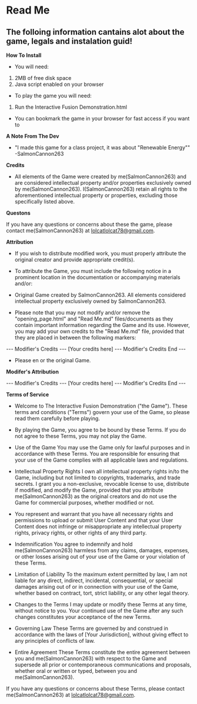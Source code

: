 # Read Me

## The folloing information cantains alot about the game, legals and instalation guid!

**How To Install**

- You will need:
1. 2MB of free disk space
2. Java script enabled on your browser

- To play the game you will need:
1. Run the Interactive Fusion Demonstration.html

- You can bookmark the game in your browser for fast access if you want to

**A Note From The Dev**
- "I made this game for a class project, it was about "Renewable Energy"" -SalmonCannon263

**Credits**

- All elements of the Game were created by me(SalmonCannon263) and are considered intellectual property and/or properties exclusively owned by me(SalmonCannon263). I(SalmonCannon263) retain all rights to the aforementioned intellectual property or properties, excluding those specifically listed above.

**Questons**

If you have any questions or concerns about these the game, please contact me(SalmonCannon263) at lolcatlolcat78@gmail.com.

**Attribution**

- If you wish to distribute modified work, you must properly attribute the original creator and provide appropriate credit(s).

- To attribute the Game, you must include the following notice in a prominent location in the documentation or accompanying materials and/or:

- Original Game created by SalmonCannon263. All elements considered intellectual property exclusively owned by SalmonCannon263.

- Please note that you may not modify and/or remove the "opening_page.html" and "Read Me.md" files/documents as they contain important information regarding the Game and its use. However, you may add your own credits to the "Read Me.md" file, provided that they are placed in between the following markers:

--- Modifier's Credits ---
[Your credits here]
--- Modifier's Credits End ---

- Please en or the original Game.

**Modifer's Attribution**

--- Modifier's Credits ---
[Your credits here]
--- Modifier's Credits End ---

**Terms of Service**

- Welcome to The Interactive Fusion Demonstration ("the Game"). These terms and conditions ("Terms") govern your
 use of the Game, so please read them carefully before playing.

- By playing the Game, you agree to be bound by these Terms. If you do not agree to these Terms, you may not play the Game.

- Use of the Game
You may use the Game only for lawful purposes and in accordance with these Terms. You are responsible for ensuring that your use of the Game complies with all applicable laws and regulations.

- Intellectual Property Rights
I own all intellectual property rights in/to the Game, including but not limited to copyrights, trademarks, and trade secrets. I grant you a non-exclusive, revocable license to use, distribute if modified, and modify the Game, provided that you attribute me(SalmonCannon263) as the original creators and do not use the Game for commercial purposes, whether modified or not.

- You represent and warrant that you have all necessary rights and permissions to upload or submit User Content and that your User Content does not infringe or misappropriate any intellectual property rights, privacy rights, or other rights of any third party.

- Indemnification
You agree to indemnify and hold me(SalmonCannon263) harmless from any claims, damages, expenses, or other losses arising out of your use of the Game or your violation of these Terms.

- Limitation of Liability
To the maximum extent permitted by law, I am not liable for any direct, indirect, incidental, consequential, or special damages arising out of or in connection with your use of the Game, whether based on contract, tort, strict liability, or any other legal theory.

- Changes to the Terms
I may update or modify these Terms at any time, without notice to you. Your continued use of the Game after any such changes constitutes your acceptance of the new Terms.

- Governing Law
These Terms are governed by and construed in accordance with the laws of [Your Jurisdiction], without giving effect to any principles of conflicts of law.

- Entire Agreement
These Terms constitute the entire agreement between you and me(SalmonCannon263) with respect to the Game and supersede all prior or contemporaneous communications and proposals, whether oral or written or typed, between you and me(SalmonCannon263).

If you have any questions or concerns about these Terms, please contact me(SalmonCannon263) at lolcatlolcat78@gmail.com.
